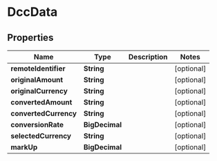 

# DccData


## Properties

| Name | Type | Description | Notes |
|------------ | ------------- | ------------- | -------------|
|**remoteIdentifier** | **String** |  |  [optional] |
|**originalAmount** | **String** |  |  [optional] |
|**originalCurrency** | **String** |  |  [optional] |
|**convertedAmount** | **String** |  |  [optional] |
|**convertedCurrency** | **String** |  |  [optional] |
|**conversionRate** | **BigDecimal** |  |  [optional] |
|**selectedCurrency** | **String** |  |  [optional] |
|**markUp** | **BigDecimal** |  |  [optional] |



